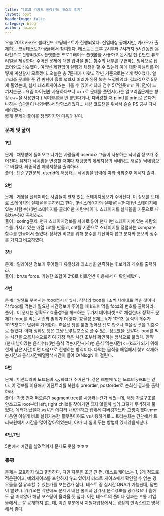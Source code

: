 ```yaml
---
title: "2018 카카오 블라인드 테스트 후기"
layout: post
headerImage: false
category: blog
author: huiwon
---
```

오늘 2018 카카오 블라인드 코딩테스트가 진행되었다. 신입대상 공채지만, 카카오가 출제하는 코딩테스트가 궁금해서 참여했다. 테스트는 오후 2시부터 7시까지 5시간동안 온라인으로 진행되었다. 플랫폼은 프로그래머스 플랫폼을 사용하고 본시험 전 간단한 튜토리얼을 제공한다. 주어진 문제에 대한 입력을 받는 함수의 내부를 구현하는 방식으로 탑코더와도 비슷했다. 여러번 제한없이 실행과 채점을 할 수 있는데 이에 대한 패널티를 어떻게 계산할지 모르겠다. 오늘은 총 7문제가 나왔고 작년 기준으로는 4개 컷이었다. 알고리즘 문제를 푼 건 반년이 훌쩍 넘어서 머리가 완전 녹슨 느낌이었다. 결과적으로 5문제 풀었는데, 실제 테스트케이스는 다를 수 있어서 최대 점수 5/7인듯ㅠㅠ 위기감이 느껴지는군... 요즘 파이썬만 사용하다보니 c++로 문제를 풀면서(나는 알고리즘문제는 항상 c++을 사용한다.) 세미콜론을 안 붙인다거나, 디버깅할 때 printf를 print로 쓴다거나하는 습관들이 나와버려서 당항스러웠다... 내년 코드잼을 위해서 슬슬 PS 공부 다시해야겠다...  
짧게 문제와 풀이를 정리하자면 다음과 같다.  
### 문제 및 풀이
#### 1번
문제 : 채팅방에 들어오고 나가는 사람들의 userid와 그들이 사용하는 닉네임 정보가 주어진다. 유저가 닉네임을 변경할 때마다 채팅방의 메세지상의 닉네임도 새로운 닉네임으로 바뀔때, 최종적인 메세지창을 출력하라.  
풀이 : 단순구현문제. userid에 해당하는 닉네임을 입력에 따라 바꿔준후 메세지 출력.  

#### 2번
문제 : 게임을 플레이하는 사람들이 현재 있는 스테이지정보가 주어진다. 이 정보를 토대로 스테이지의 실패율을 구하려고 한다. (i번 스테이지의 실패율)=(현재 i번 스테이지에 있는 사람 수)/(i번 스테이지를 클리어한 사람수)이다. 스테이지를 실패율을 기준으로 내림차순하여 출력하라.  
풀이 : soring문제. 현재 스테이지정보를 차례로 읽어 현재 i번 스테이지에 있는 사람의 수를 가지고 있는 배열 cnt를 만들고, cnt를 기준으로 스테이지를 정렬하는 compare함수를 만들어서 풀었다. 정확한 비교를 위해 분수를 계산하지 않고 분자와 분모의 정수를 가지고 비교하였다.  

#### 3번
문제 : 릴레이션 정보가 주어질때 유일성과 최소성을 만족하는 후보키의 개수를 출력하라.  
풀이 : brute force. 가능한 조합이 2^8로 비트연산 이용해서 다 확인해봤다.

#### 4번
문제 : 일렬로 주어지는 food접시가 있다. 각각의 food를 1초씩 차례대로 먹을 것이다. 각 food를 먹는데 필요한 시간정보가 주어질 때 k초후 먹을 food의 번호를 출력하라.  
풀이 : 이 문제는 정확도? 효율성?을 체크하는 두가지 데이터셋으로 채점한다. 정확도 문제가 food를 먹는 시간의 범위가 더 짧다. 효율성 문제는 k가 10^13, 음식의 개수가 10^5정도의 범위로 기억한다. 효율성 셋을 풀면 정확성 셋도 맞으니 효율성 셋을 기준으로 풀었다. 아마 정확도 셋은 그냥 브루트포스로 풀 수 있는 정도였을 것같다. food를 먹는 시간을 오름차순으로 하여 가장 적은 시간 초부터 확인하는 방식으로 풀었다. 만약 (현재 남아있는 음식수)x(i번 음식 먹는시간-(i-1)번 음식 먹는시간)<=(k초가 되기 위해 현재 남은 시간)이면 다음으로 진행하는 방식이다. 다먹는 음식을 배열에서 찾고 삭제하는시간과 음식시간배열탐색시간이 들어 O(NlogN)이 걸린다.

#### 5번
문제 : 이진트리의 노드들의 x,y좌표가 주어진다. 같은 레벨에 있는 노드의 y좌표는 같다. 이 정보를 이용해서 이진트리를 복원후 preorder, postorder로 순회한 결과를 출력하라.  
풀이 : 가장 먼저 떠오른건 segment tree를 사용하는건가 싶었는데, 해당 자료구조를 안쓰고도 root부터 left, right child를 찾아가면 되지 않을까 싶어 그렇게 무식하게 풀었다. 에러가 났을때,vs같은 에디터 사용안하고 웹에서 디버깅하느라 고생좀 했다.ㅠㅠ 다음엔 이렇게 바로 실행가능한 플랫폼이여도 vs사용하기로... 트리순회는 간단해서 트리복원에서 시간을 많이 잡아먹었는데, 아마 더 쉽게 푸는 방법이 있지않을까싶다.

#### 6번,7번
5번에서 시간을 날려먹어서 문제도 못봄 ㅎㅎㅎ

### 총평
문제는 모호하지 않고 깔끔하다. 다만 지문은 조금 긴 편. 테스트 케이스는 1, 2개 정도로 적은편이고, 예외케이스를 포함하지 않고 있어서 테스트 케이스에서 확인할 수 없는 경우들을 잘 유추할 수 있는가를 보는건가 싶다. 테스트 중 실시간 QNA가 가능한데, 답변이 빨랐다. 카카오는 작년에도 문제에 대한 풀이와 참가자 분석정보를 공개했으니 올해도 곧 머지않아 해당 포스팅이 올라올 듯 싶다. 이런 테스트의 풀이나 결과는 보통 기업들에서는 잘 공개하지 않는데, 이런 부분에서 지원자입장에서는 굉장히 만족스럽고 명확해서 좋다.
